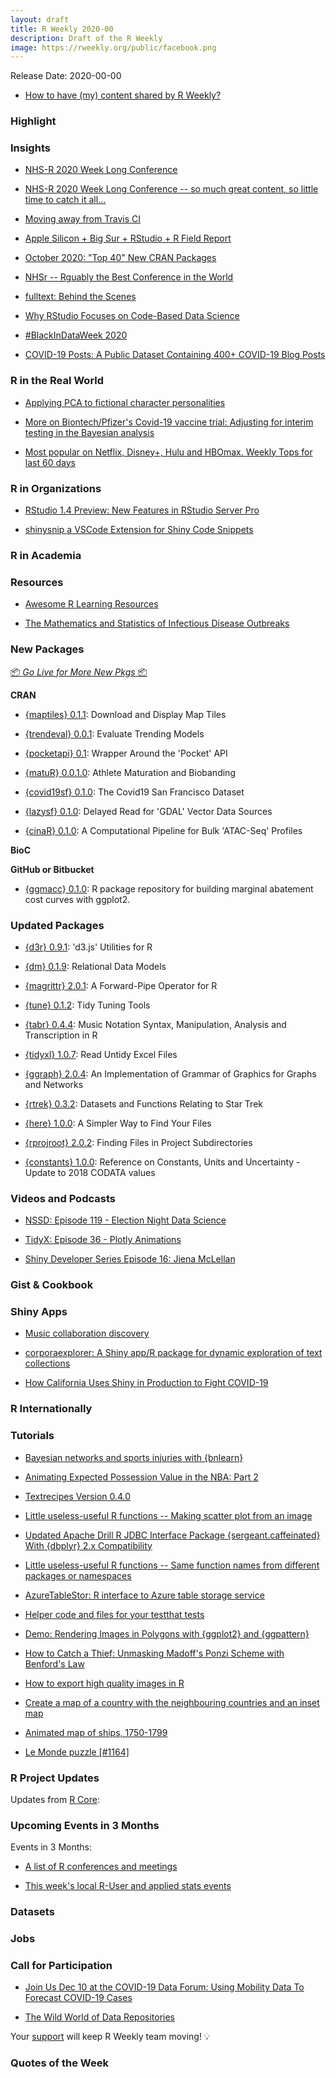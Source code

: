 ```yaml
---
layout: draft
title: R Weekly 2020-00
description: Draft of the R Weekly
image: https://rweekly.org/public/facebook.png
---
```


Release Date: 2020-00-00

+ [How to have (my) content shared by R Weekly?](https://github.com/rweekly/rweekly.org#how-to-have-my-content-shared-by-r-weekly)

### Highlight

### Insights

+ [NHS-R 2020 Week Long Conference](https://hutsons-hacks.info/nhs-r-2020-annual-conference)

+ [NHS-R 2020 Week Long Conference -- so much great content, so little time to catch it all...](https://nhsrcommunity.com/blog/nhs-r-2020-week-long-conference-so-much-great-content-so-little-time-to-catch-it-all/)

+ [Moving away from Travis CI](https://ropensci.org/technotes/2020/11/19/moving-away-travis/)

+ [Apple Silicon + Big Sur + RStudio + R Field Report](https://rud.is/b/2020/11/18/apple-silicon-big-sur-rstudio-r-field-report/)

+ [October 2020: "Top 40" New CRAN Packages](https://rviews.rstudio.com/2020/11/19/october-2020-top-40-new-cran-packages/)

+ [NHSr -- Rguably the Best Conference in the World](https://nhsrcommunity.com/blog/nhsr-rguably-the-best-conference-in-the-world/)

+ [fulltext: Behind the Scenes](https://ropensci.org/technotes/2020/11/17/fulltext-story/)

+ [Why RStudio Focuses on Code-Based Data Science](https://blog.rstudio.com/2020/11/17/an-interview-with-lou-bajuk/)

+ [\#BlackInDataWeek 2020](https://education.rstudio.com/blog/2020/11/blackindataweek/)

+ [COVID-19 Posts: A Public Dataset Containing 400+ COVID-19 Blog Posts](https://r-posts.com/covid-19-posts-a-public-dataset-containing-400-covid-19-blog-posts/)

### R in the Real World

+ [Applying PCA to fictional character personalities](https://www.alexcookson.com/post/2020-11-19-applying-pca-to-fictional-character-personalities/)

+ [More on Biontech/Pfizer's Covid-19 vaccine trial: Adjusting for interim testing in the Bayesian analysis](http://skranz.github.io//r/2020/11/16/CovidVaccineBayesianInterim.html)

+ [Most popular on Netflix, Disney+, Hulu and HBOmax. Weekly Tops for last 60 days](https://r-posts.com/most-popular-on-netflix-disney-hulu-and-hbomax-weekly-tops-for-last-60-days/)

### R in Organizations

+ [RStudio 1.4 Preview: New Features in RStudio Server Pro](https://blog.rstudio.com/2020/11/16/rstudio-1-4-preview-server-pro/)

+ [shinysnip a VSCode Extension for Shiny Code Snippets](https://marketplace.visualstudio.com/items?itemName=Mohamed-El-Fodil-Ihaddaden.shinysnip)

### R in Academia

### Resources

+ [Awesome R Learning Resources](https://github.com/iamericfletcher/awesome-r-learning-resources)

+ [The Mathematics and Statistics of Infectious Disease Outbreaks](http://staff.math.su.se/hoehle/blog/2020/11/20/infepi.html)

### New Packages

<p class="added-hostname">

<a href="https://rweekly.org/live" target="_blank" class="externalLink">📦 <i>Go Live for More New Pkgs</i> 📦</a>

</p>

**CRAN**

+ [{maptiles} 0.1.1](https://rgeomatic.hypotheses.org/2032): Download and Display Map Tiles <!-- suggested image: https://github.com/riatelab/maptiles/blob/main/man/figures/README-front.png-->

+ [{trendeval} 0.0.1](https://cran.r-project.org/package=trendeval): Evaluate Trending Models

+ [{pocketapi} 0.1](https://cran.r-project.org/package=pocketapi): Wrapper Around the 'Pocket' API

+ [{matuR} 0.0.1.0](https://cran.r-project.org/package=matuR): Athlete Maturation and Biobanding

+ [{covid19sf} 0.1.0](https://cran.r-project.org/package=covid19sf): The Covid19 San Francisco Dataset

+ [{lazysf} 0.1.0](https://cran.r-project.org/package=lazysf): Delayed Read for 'GDAL' Vector Data Sources

+ [{cinaR} 0.1.0](https://cran.r-project.org/package=cinaR): A Computational Pipeline for Bulk 'ATAC-Seq' Profiles

**BioC**

**GitHub or Bitbucket**

+ [{ggmacc} 0.1.0](https://github.com/aj-sykes92/ggmacc): R package repository for building marginal abatement cost curves with ggplot2.

### Updated Packages

+ [{d3r} 0.9.1](https://cran.r-project.org/package=d3r): 'd3.js' Utilities for R

+ [{dm} 0.1.9](https://cran.r-project.org/package=dm): Relational Data Models

+ [{magrittr} 2.0.1](https://cran.r-project.org/package=magrittr): A Forward-Pipe Operator for R

+ [{tune} 0.1.2](https://cran.r-project.org/package=tune): Tidy Tuning Tools

+ [{tabr} 0.4.4](https://cran.r-project.org/package=tabr): Music Notation Syntax, Manipulation, Analysis and Transcription in R

+ [{tidyxl} 1.0.7](https://cran.r-project.org/package=tidyxl): Read Untidy Excel Files

+ [{ggraph} 2.0.4](https://cran.r-project.org/package=ggraph): An Implementation of Grammar of Graphics for Graphs and Networks

+ [{rtrek} 0.3.2](https://cran.r-project.org/package=rtrek): Datasets and Functions Relating to Star Trek

+ [{here} 1.0.0](https://cran.r-project.org/package=here): A Simpler Way to Find Your Files

+ [{rprojroot} 2.0.2](https://cran.r-project.org/package=rprojroot): Finding Files in Project Subdirectories

+ [{constants} 1.0.0](https://www.enchufa2.es/archives/constants-update-to-2018-codata-values.html): Reference on Constants, Units and Uncertainty - Update to 2018 CODATA values

### Videos and Podcasts

+ [NSSD: Episode 119 - Election Night Data Science](https://nssdeviations.com/119-election-night-data-science)

+ [TidyX: Episode 36 - Plotly Animations](https://www.youtube.com/watch?v=t45_7oUlX6M)

+ [Shiny Developer Series Episode 16: Jiena McLellan](https://shinydevseries.com/ep16)

### Gist & Cookbook

### Shiny Apps

+ [Music collaboration discovery](https://svitkin.rbind.io/2020/11/on-those-weird-split-eps/)

+ [corporaexplorer: A Shiny app/R package for dynamic exploration of text collections](https://kgjerde.github.io/corporaexplorer/)

+ [How California Uses Shiny in Production to Fight COVID-19](https://blog.rstudio.com/2020/11/19/using-shiny-in-production-to-monitor-covid-19/)

### R Internationally

### Tutorials

+ [Bayesian networks and sports injuries with {bnlearn}](https://www.hfshr.xyz/posts/2020-11-01-bayesian-networks-with-bnlearn/)

+ [Animating Expected Possession Value in the NBA: Part 2](https://insidethetv.rbind.io/post/epv-the-epilogue/)

+ [Textrecipes Version 0.4.0](https://www.hvitfeldt.me/blog/textrecipes-version-0-4-0/)

+ [Little useless-useful R functions -- Making scatter plot from an image](https://tomaztsql.wordpress.com/2020/11/21/little-useless-useful-r-functions-making-scatter-plot-from-an-image/)

+ [Updated Apache Drill R JDBC Interface Package {sergeant.caffeinated} With {dbplyr} 2.x Compatibility](https://rud.is/b/2020/11/20/updated-apache-drill-r-jdbc-interface-package-sergeant-caffeinated-with-dbplyr-2-x-compatibility/)

+ [Little useless-useful R functions -- Same function names from different packages or namespaces](https://tomaztsql.wordpress.com/2020/11/18/little-useless-useful-r-functions-same-function-names-from-different-packages-or-namespaces/)

+ [AzureTableStor: R interface to Azure table storage service](https://blog.revolutionanalytics.com/2020/11/azuretablestor-announcement.html)

+ [Helper code and files for your testthat tests](https://blog.r-hub.io/2020/11/18/testthat-utility-belt/)

+ [Demo: Rendering Images in Polygons with {ggplot2} and {ggpattern}](https://coolbutuseless.github.io/2020/11/18/demo-rendering-images-in-polygons-with-ggplot2-and-ggpattern/)

+ [How to Catch a Thief: Unmasking Madoff's Ponzi Scheme with Benford's Law](https://blog.ephorie.de/how-to-catch-a-thief-unmasking-madoffs-ponzi-scheme-with-benfords-law)

+ [How to export high quality images in R](https://aebou.rbind.io/posts/2020/11/how-to-export-high-quality-images-in-r/)

+ [Create a map of a country with the neighbouring countries and an inset map](https://aebou.rbind.io/posts/2020/11/create-a-map-of-a-country-with-the-neighbouring-countries-and-an-inset-map/)

+ [Animated map of ships, 1750-1799](https://www.simoncoulombe.com/2020/11/animated-ships/)

+ [Le Monde puzzle [\#1164]](https://xianblog.wordpress.com/2020/11/16/le-monde-puzzle-1164/)

<!--<div class="post-more-begin></div><div class="post-more-end"></div>-->

### R Project Updates

Updates from [R Core](http://developer.r-project.org/blosxom.cgi/R-devel/NEWS):

### Upcoming Events in 3 Months

Events in 3 Months:

+ [A list of R conferences and meetings](https://jumpingrivers.github.io/meetingsR/events.html)

+ [This week's local R-User and applied stats events](https://community.rstudio.com/c/irl)

### Datasets

### Jobs

### Call for Participation

+ [Join Us Dec 10 at the COVID-19 Data Forum: Using Mobility Data To Forecast COVID-19 Cases](https://www.r-consortium.org/blog/2020/11/18/join-us-dec-10-at-the-covid-19-data-forum-using-mobility-data-to-forecast-covid-19-cases)

+ [The Wild World of Data Repositories](https://ropensci.org/commcalls/dec2020-datarepos/)

<p class="hide-support added-hostname support-rweekly" style="text-align: center;font-weight: bold;">

Your <a class="non-visited externalLink" href="https://www.patreon.com/rweekly" onclick="pas(this)">support</a> will keep R Weekly team moving! 💡

</p>

### Quotes of the Week
